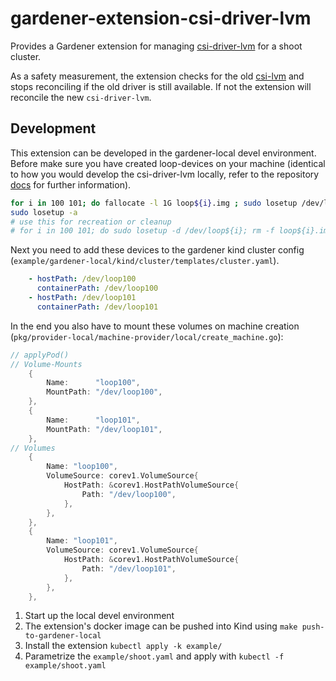 # gardener-extension-csi-driver-lvm

Provides a Gardener extension for managing [csi-driver-lvm](https://github.com/metal-stack/csi-driver-lvm) for a shoot cluster.

As a safety measurement, the extension checks for the old [csi-lvm](https://github.com/metal-stack/csi-lvm/tree/master) and stops reconciling if the old driver is still available.
If not the extension will reconcile the new `csi-driver-lvm`.

## Development

This extension can be developed in the gardener-local devel environment. Before make sure you have created loop-devices on your machine (identical to how you would develop the csi-driver-lvm locally, refer to the repository [docs](https://github.com/metal-stack/csi-driver-lvm?tab=readme-ov-file#development) for further information).

```sh
for i in 100 101; do fallocate -l 1G loop${i}.img ; sudo losetup /dev/loop${i} loop${i}.img; done
sudo losetup -a
# use this for recreation or cleanup
# for i in 100 101; do sudo losetup -d /dev/loop${i}; rm -f loop${i}.img; done
```

Next you need to add these devices to the gardener kind cluster config (`example/gardener-local/kind/cluster/templates/cluster.yaml`).
```yaml
    - hostPath: /dev/loop100
      containerPath: /dev/loop100
    - hostPath: /dev/loop101
      containerPath: /dev/loop101
```

In the end you also have to mount these volumes on machine creation (`pkg/provider-local/machine-provider/local/create_machine.go`):

```go
// applyPod()
// Volume-Mounts
    {
        Name:      "loop100",
        MountPath: "/dev/loop100",
    },
    {
        Name:      "loop101",
        MountPath: "/dev/loop101",
    },
// Volumes
    {
        Name: "loop100",
        VolumeSource: corev1.VolumeSource{
            HostPath: &corev1.HostPathVolumeSource{
                Path: "/dev/loop100",
            },
        },
    },
    {
        Name: "loop101",
        VolumeSource: corev1.VolumeSource{
            HostPath: &corev1.HostPathVolumeSource{
                Path: "/dev/loop101",
            },
        },
    },
```

1. Start up the local devel environment
1. The extension's docker image can be pushed into Kind using `make push-to-gardener-local`
1. Install the extension `kubectl apply -k example/`
1. Parametrize the `example/shoot.yaml` and apply with `kubectl -f example/shoot.yaml`